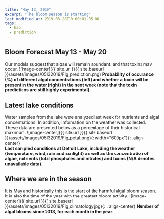 ```yaml
---
title: "May 13, 2019"
excerpt: "The bloom season is starting"
last_modified_at: 2019-03-28T10:00:01-05:00
tags: 
  - hab
  - prediction
---
```

## Bloom Forecast May 13 - May 20
Our models suggest that algae will remain abundant, and that toxins may occur.
![image-center]({{ site.url }}{{ site.baseurl }}/assets/images/05132019/Fig_prediction.png)
__Probability of occurance (%) of different algal concentrations (left) and whether a toxin will be  present in the water (right) in the next week (note that the toxin predictions are still highly      experimental).__

## Latest lake conditions
Water samples from the lake were analyzed last week for nutrients and algal concentrations. In       addition, information on the weather was collected. These data are presented below as a percentage   of their historical maximum.
![image-center]({{ site.url }}{{ site.baseurl }}/assets/images/05132019/Fig_petal.png){:             width="600px"}{: .align-center}
<br clear="all" />
__Last sampled conditions at Detroit Lake, including the weather (temperature, wind, rain and        sunlight) as well as the concentration of algae, nutrients (total phosphates and nitrates) and       toxins (N/A denotes unavailable data).__

## Where we are in the season
It is May and historically this is the start of the harmful algal bloom season. It is also the time  of the year with the greatest bloom activity.
![image-center]({{ site.url }}{{ site.baseurl }}/assets/images/05132019/Fig_climatology.jpg){: .     align-center}
__Number of algal blooms since 2013, for each month in the year__.
